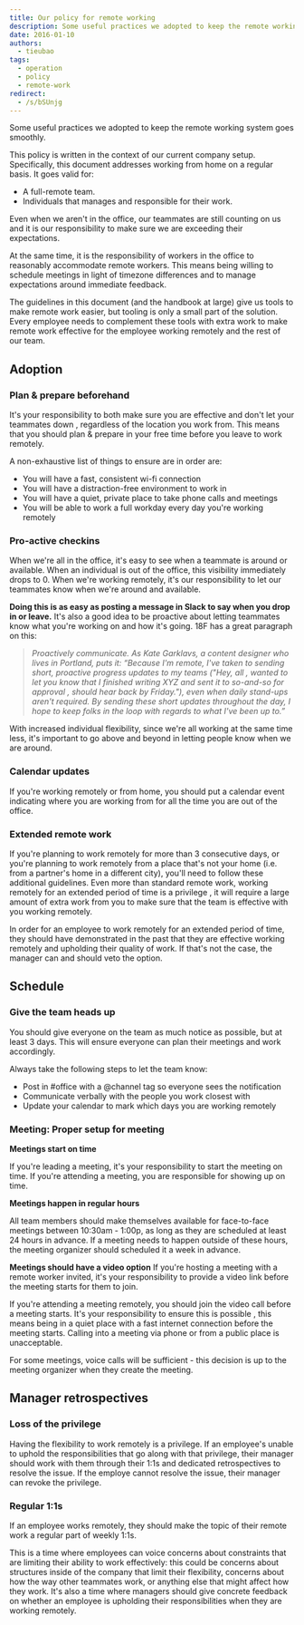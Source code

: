 ```yaml
---
title: Our policy for remote working
description: Some useful practices we adopted to keep the remote working system goes smoothly. This policy is written in the context of our current company setup.
date: 2016-01-10
authors:
  - tieubao
tags:
  - operation
  - policy
  - remote-work
redirect:
  - /s/bSUnjg
---
```


Some useful practices we adopted to keep the remote working system goes smoothly.

This policy is written in the context of our current company setup. Specifically, this document addresses working from home on a regular basis. It goes valid for:

- A full-remote team.
- Individuals that manages and responsible for their work.

Even when we aren't in the office, our teammates are still counting on us and it is our responsibility to make sure we are exceeding their expectations.

At the same time, it is the responsibility of workers in the office to reasonably accommodate remote workers. This means being willing to schedule meetings in light of timezone differences and to manage expectations around immediate feedback.

The guidelines in this document (and the handbook at large) give us tools to make remote work easier, but tooling is only a small part of the solution. Every employee needs to complement these tools with extra work to make remote work effective for the employee working remotely and the rest of our team.

## Adoption

### Plan & prepare beforehand

It's your responsibility to both make sure you are effective and don't let your teammates down , regardless of the location you work from. This means that you should plan & prepare in your free time before you leave to work remotely.

A non-exhaustive list of things to ensure are in order are:

- You will have a fast, consistent wi-fi connection
- You will have a distraction-free environment to work in
- You will have a quiet, private place to take phone calls and meetings
- You will be able to work a full workday every day you're working remotely

### Pro-active checkins

When we're all in the office, it's easy to see when a teammate is around or available. When an individual is out of the office, this visibility immediately drops to 0. When we're working remotely, it's our responsibility to let our teammates know when we're around and available.

**Doing this is as easy as posting a message in Slack to say when you drop in or leave.**
It's also a good idea to be proactive about letting teammates know what you're working on and how it's going. 18F has a great paragraph on this:

> _Proactively communicate. As Kate Garklavs, a content designer who lives in Portland, puts it: “Because I'm remote, I've taken to sending short, proactive progress updates to my teams ("Hey, all , wanted to let you know that I finished writing XYZ and sent it to so-and-so for approval , should hear back by Friday."), even when daily stand-ups aren't required. By sending these short updates throughout the day, I hope to keep folks in the loop with regards to what I've been up to.”_

With increased individual flexibility, since we're all working at the same time less, it's important to go above and beyond in letting people know when we are around.

### Calendar updates

If you're working remotely or from home, you should put a calendar event indicating where you are working from for all the time you are out of the office.

### Extended remote work

If you're planning to work remotely for more than 3 consecutive days, or you're planning to work remotely from a place that's not your home (i.e. from a partner's home in a different city), you'll need to follow these additional guidelines. Even more than standard remote work, working remotely for an extended period of time is a privilege , it will require a large amount of extra work from you to make sure that the team is effective with you working remotely.

In order for an employee to work remotely for an extended period of time, they should have demonstrated in the past that they are effective working remotely and upholding their quality of work. If that's not the case, the manager can and should veto the option.

## Schedule

### Give the team heads up

You should give everyone on the team as much notice as possible, but at least 3 days. This will ensure everyone can plan their meetings and work accordingly.

Always take the following steps to let the team know:

- Post in #office with a @channel tag so everyone sees the notification
- Communicate verbally with the people you work closest with
- Update your calendar to mark which days you are working remotely

### Meeting: Proper setup for meeting

<!-- synced_block 32ad30fb-9659-4e38-bb96-0f270a4bcf9c -->

**Meetings start on time**

If you're leading a meeting, it's your responsibility to start the meeting on time. If you're attending a meeting, you are responsible for showing up on time.

**Meetings happen in regular hours**

All team members should make themselves available for face-to-face meetings between 10:30am - 1:00p, as long as they are scheduled at least 24 hours in advance. If a meeting needs to happen outside of these hours, the meeting organizer should scheduled it a week in advance.

**Meetings should have a video option**
If you're hosting a meeting with a remote worker invited, it's your responsibility to provide a video link before the meeting starts for them to join.

If you're attending a meeting remotely, you should join the video call before a meeting starts. It's your responsibility to ensure this is possible , this means being in a quiet place with a fast internet connection before the meeting starts. Calling into a meeting via phone or from a public place is unacceptable.

For some meetings, voice calls will be sufficient - this decision is up to the meeting organizer when they create the meeting.

## Manager retrospectives

### Loss of the privilege

Having the flexibility to work remotely is a privilege. If an employee's unable to uphold the responsibilities that go along with that privilege, their manager should work with them through their 1:1s and dedicated retrospectives to resolve the issue. If the employe cannot resolve the issue, their manager can revoke the privilege.

### Regular 1:1s

If an employee works remotely, they should make the topic of their remote work a regular part of weekly 1:1s.

This is a time where employees can voice concerns about constraints that are limiting their ability to work effectively: this could be concerns about structures inside of the company that limit their flexibility, concerns about how the way other teammates work, or anything else that might affect how they work. It's also a time where managers should give concrete feedback on whether an employee is upholding their responsibilities when they are working remotely.
